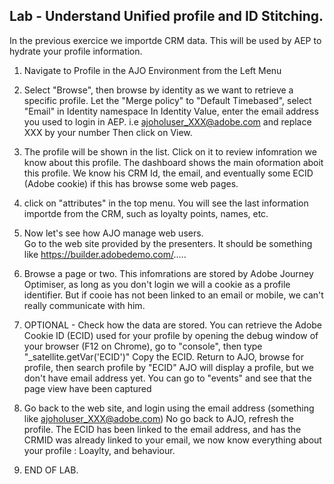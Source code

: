 ## Lab - Understand Unified profile and ID Stitching. 

In the previous exercice we importde CRM data. This will be used by AEP to hydrate your profile information.

1. Navigate to Profile in the AJO Environment from the Left Menu
2. Select "Browse", then browse by identity as we want to retrieve a specific profile. 
Let the "Merge policy" to "Default Timebased", select "Email" in Identity namespace
In Identity Value, enter the email address you used to login in AEP. i.e ajoholuser_XXX@adobe.com and replace XXX by your number
Then click on View. 

3. The profile will be shown in the list. Click on it to review infomration we know about this profile. 
The dashboard shows the main oformation aboit this profile. We know his CRM Id, the email, and eventually some ECID (Adobe cookie) if this has browse some web pages. 

4. click on "attributes" in the top menu. You will see the last information importde from the CRM, such as loyalty points, names, etc. 

5. Now let's see how AJO manage web users.  
Go to the web site provided by the presenters. It should be something like https://builder.adobedemo.com/.....

6. Browse a page or two. 
This infomrations are stored by Adobe Journey Optimiser, as long as you don't login we will a cookie as a profile identifier. But if cooie has not been linked to an email or mobile, we can't really communicate with him.

7. OPTIONAL - Check how the data are stored.
You can retrieve the Adobe Cookie ID (ECID) used for your profile by opening the debug window of your browser (F12 on Chrome), go to "console", then type "_satellite.getVar('ECID')"
Copy the ECID. Return to AJO, browse for profile, then search profile by "ECID"
AJO will display a profile, but we don't have email address yet. You can go to "events" and see that the page view have been captured 

8. Go back to the web site, and login using the email address (something like ajoholuser_XXX@adobe.com)
No go back to AJO, refresh the profile. 
The ECID has been linked to the email address, and has the CRMID was already linked to your email, we now know everything about your profile : Loaylty, and behaviour.

9.  END OF LAB.